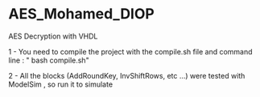 # AES_Mohamed_DIOP
 AES Decryption with VHDL

1 - You need to compile the project with the compile.sh file and command line :
        " bash compile.sh"

2 - All the blocks (AddRoundKey, InvShiftRows, etc ...) were tested with ModelSim , so run it to simulate
